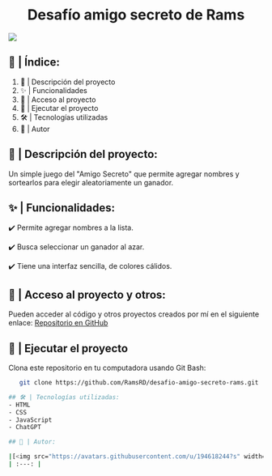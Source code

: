 <h1 align="center"> Desafío amigo secreto de Rams</h1>

<p align="left">
   <img src="https://img.shields.io/badge/ESTATUS-CULMINADO-blue">
   </p>

## 📌 | Índice:
1. 📖 | Descripción del proyecto 
3. ✨ | Funcionalidades  
4. 🔗 | Acceso al proyecto
5. 🚀 | Ejecutar el proyecto
6. 🛠️ | Tecnologías utilizadas  
7. 👤 | Autor 

## 📖 | Descripción del proyecto: 
Un simple juego del "Amigo Secreto" que permite agregar nombres y sortearlos para elegir aleatoriamente un ganador.  

## ✨ | Funcionalidades:
✔️ Permite agregar nombres a la lista.

✔️ Busca seleccionar un ganador al azar.

✔️ Tiene una interfaz sencilla, de colores cálidos.

## 🔗 | Acceso al proyecto y otros:
Pueden acceder al código y otros proyectos creados por mí en el siguiente enlace: [Repositorio en GitHub](https://github.com/RamsRD) 

## 🚀 | Ejecutar el proyecto  
Clona este repositorio en tu computadora usando Git Bash:  

```bash
   git clone https://github.com/RamsRD/desafio-amigo-secreto-rams.git

## 🛠️ | Tecnologías utilizadas: 
- HTML  
- CSS  
- JavaScript  
- ChatGPT

## 👤 | Autor:

|[<img src="https://avatars.githubusercontent.com/u/194618244?s" width=115><br><sub>RamsRD</sub>](https://github.com/RamsRD)|
| :---: |

